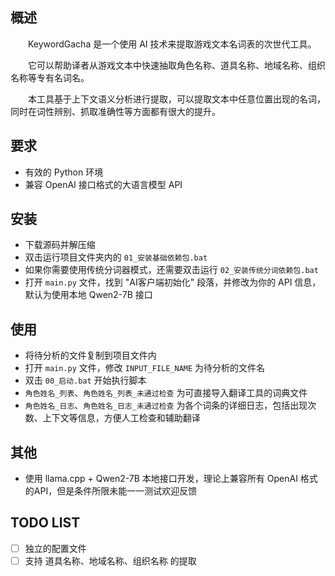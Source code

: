 ## 概述
　　KeywordGacha 是一个使用 AI 技术来提取游戏文本名词表的次世代工具。

　　它可以帮助译者从游戏文本中快速抽取角色名称、道具名称、地域名称、组织名称等专有名词名。

　　本工具基于上下文语义分析进行提取，可以提取文本中任意位置出现的名词，同时在词性辨别、抓取准确性等方面都有很大的提升。

## 要求
- 有效的 Python 环境
- 兼容 OpenAI 接口格式的大语言模型 API

## 安装
- 下载源码并解压缩
- 双击运行项目文件夹内的 `01_安装基础依赖包.bat`
- 如果你需要使用传统分词器模式，还需要双击运行 `02_安装传统分词依赖包.bat`
- 打开 `main.py` 文件，找到 "AI客户端初始化" 段落，并修改为你的 API 信息，默认为使用本地 Qwen2-7B 接口

## 使用
- 将待分析的文件复制到项目文件内
- 打开 `main.py` 文件，修改 `INPUT_FILE_NAME` 为待分析的文件名
- 双击 `00_启动.bat` 开始执行脚本
- `角色姓名_列表`、`角色姓名_列表_未通过检查` 为可直接导入翻译工具的词典文件
- `角色姓名_日志`、`角色姓名_日志_未通过检查` 为各个词条的详细日志，包括出现次数、上下文等信息，方便人工检查和辅助翻译

## 其他
- 使用 llama.cpp + Qwen2-7B 本地接口开发，理论上兼容所有 OpenAI 格式的API，但是条件所限未能一一测试欢迎反馈

## TODO LIST
- [ ] 独立的配置文件
- [ ] 支持 道具名称、地域名称、组织名称 的提取
